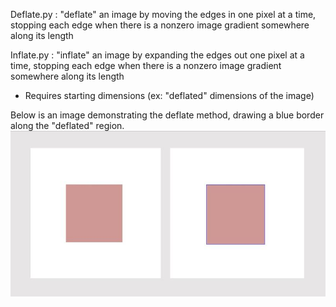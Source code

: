 Deflate.py : 
"deflate" an image by moving the edges in one pixel at a time, stopping each edge when there is a nonzero image gradient somewhere along its length 

Inflate.py :
"inflate" an image by expanding the edges out one pixel at a time, stopping each edge when there is a nonzero image gradient somewhere along its length 
- Requires starting dimensions (ex: "deflated" dimensions of the image) 

Below is an image demonstrating the deflate method, drawing a blue border along the "deflated" region. 
![Pink Square](square_pink_border.JPG?raw=true "Square Pink")
